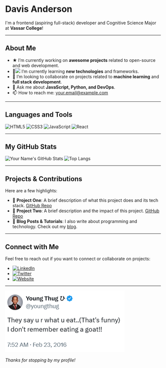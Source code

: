 <!-- Header / Hero Section -->
# Davis Anderson
I'm a frontend (aspiring full-stack) developer and Cognitive Science Major at **Vassar College**!

---

<!-- About Me Section -->
## About Me
- ★ I’m currently working on **awesome projects** related to open-source and web development.
- 🌱![](https://img.shields.io/badge/☆-yellow?style=for-the-badge&logoColor=white) I’m currently learning **new technologies** and frameworks.
- 👯 I’m looking to collaborate on projects related to **machine learning** and **full stack development**.
- 💬 Ask me about **JavaScript, Python, and DevOps**.
- 📫 How to reach me: [your.email@example.com](mailto:your.email@example.com)

---

<!-- Languages & Tools Section -->
## Languages and Tools
![HTML5](https://img.shields.io/badge/HTML5-E34F26?style=for-the-badge&logo=html5&logoColor=white)
![CSS3](https://img.shields.io/badge/CSS3-1572B6?style=for-the-badge&logo=css3)
![JavaScript](https://img.shields.io/badge/JavaScript-F7DF1E?style=for-the-badge&logo=javascript&logoColor=black)
![React](https://img.shields.io/badge/React-61DAFB?style=for-the-badge&logo=react&logoColor=black)

---

<!-- GitHub Stats Section -->
## My GitHub Stats
<!-- You can use GitHub Readme Stats to show off your coding stats -->
![Your Name's GitHub Stats](https://github-readme-stats.vercel.app/api?username=davisanderson11&show_icons=true&theme=radical)
![Top Langs](https://github-readme-stats.vercel.app/api/top-langs/?username=davisanderson11&layout=compact&theme=radical)

---

<!-- Projects Section -->
## Projects & Contributions
Here are a few highlights:
- 🔧 **Project One**: A brief description of what this project does and its tech stack. [GitHub Repo](https://github.com/yourusername/project-one)
- 🌟 **Project Two**: A brief description and the impact of this project. [GitHub Repo](https://github.com/yourusername/project-two)
- 📝 **Blog Posts & Tutorials**: I also write about programming and technology. Check out my [blog](https://yourblog.com).

---

<!-- Contact Section -->
## Connect with Me
Feel free to reach out if you want to connect or collaborate on projects:

- [![LinkedIn](https://img.shields.io/badge/LinkedIn-0077B5?style=for-the-badge&logo=linkedin&logoColor=white)](https://www.linkedin.com/in/yourprofile)
- [![Twitter](https://img.shields.io/badge/Twitter-1DA1F2?style=for-the-badge&logo=twitter&logoColor=white)](https://twitter.com/yourprofile)
- [![Website](https://img.shields.io/badge/Portfolio-000000?style=for-the-badge&logo=about.me&logoColor=white)](https://www.andersd.org)

---

<!-- Footer Section -->
![Tweet by Young Thug](asset-quote.png)

*Thanks for stopping by my profile!*

